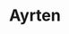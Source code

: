 ---
title: "Ayrten"
url: /ciudad-autonoma-de-buenos-aires/ayrten/
shop: reparación de automóviles
---